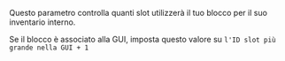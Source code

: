 Questo parametro controlla quanti slot utilizzerà il tuo blocco per il suo inventario interno.

Se il blocco è associato alla GUI, imposta questo valore su `l'ID slot più grande nella GUI + 1`